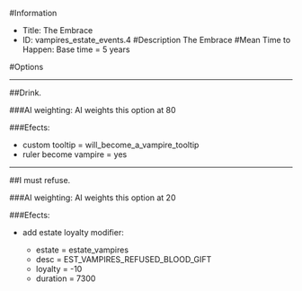 #Information
 - Title: The Embrace
 - ID: vampires_estate_events.4
#Description
The Embrace
#Mean Time to Happen:
Base time = 5 years

#Options

___
##Drink.

###AI weighting:
AI weights this option at 80


###Efects:<ul><li>custom tooltip = will_become_a_vampire_tooltip</li><li>ruler become vampire = yes</li></ul>

___
##I must refuse.

###AI weighting:
AI weights this option at 20


###Efects:<ul><li>add estate loyalty modifier:</li><ul><li>estate = estate_vampires</li><li>desc = EST_VAMPIRES_REFUSED_BLOOD_GIFT</li><li>loyalty = -10</li><li>duration = 7300</li></ul></ul>
